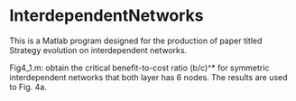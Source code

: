 # InterdependentNetworks
This is a Matlab program designed for the production of paper titled Strategy evolution on interdependent networks.


Fig4_1.m:   obtain the critical benefit-to-cost ratio (b/c)^* for symmetric interdependent networks that both layer has 6 nodes. The results are used to Fig. 4a.
